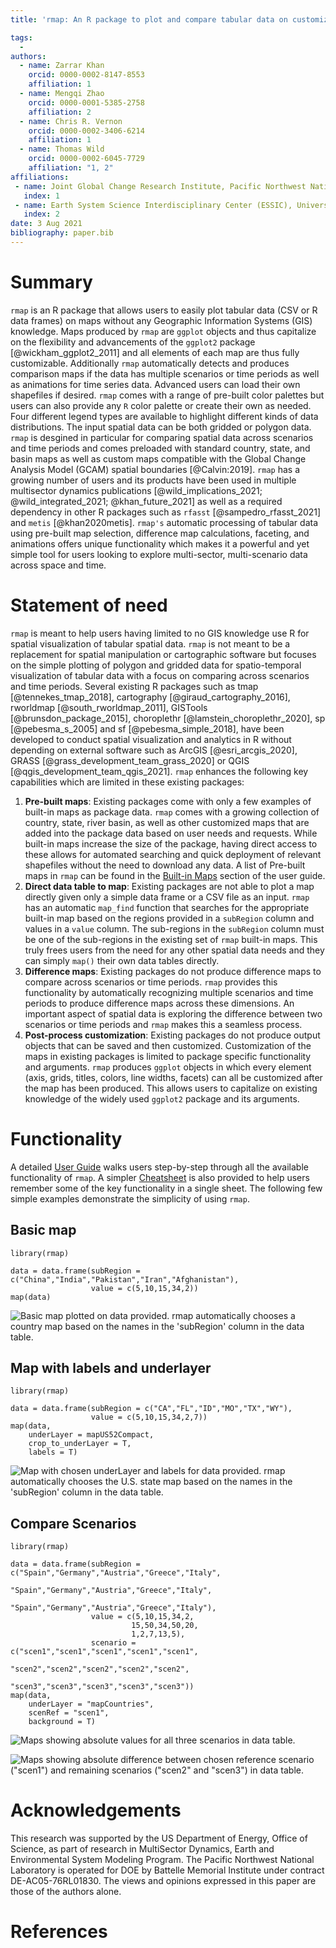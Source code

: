 ```yaml
---
title: 'rmap: An R package to plot and compare tabular data on customizable maps across scenarios and time'

tags:
  - 
authors:
  - name: Zarrar Khan
    orcid: 0000-0002-8147-8553
    affiliation: 1
  - name: Mengqi Zhao
    orcid: 0000-0001-5385-2758
    affiliation: 2 
  - name: Chris R. Vernon
    orcid: 0000-0002-3406-6214
    affiliation: 1  
  - name: Thomas Wild
    orcid: 0000-0002-6045-7729
    affiliation: "1, 2"
affiliations:
 - name: Joint Global Change Research Institute, Pacific Northwest National Laboratory, College Park, MD, USA
   index: 1
 - name: Earth System Science Interdisciplinary Center (ESSIC), University of Maryland, College Park, MD, USA
   index: 2
date: 3 Aug 2021
bibliography: paper.bib
---
```


# Summary
`rmap` is an R package that allows users to easily plot tabular data (CSV or R data frames) on maps without any Geographic Information Systems (GIS) knowledge. Maps produced by `rmap` are `ggplot` objects and thus capitalize on the flexibility and advancements of the `ggplot2` package [@wickham_ggplot2_2011] and all elements of each map are thus fully customizable. Additionally `rmap` automatically detects and produces comparison maps if the data has multiple scenarios or time periods as well as animations for time series data. Advanced users can load their own shapefiles if desired. `rmap` comes with a range of pre-built color palettes but users can also provide any `R` color palette or create their own as needed. Four different legend types are available to highlight different kinds of data distributions. The input spatial data can be both gridded or polygon data. `rmap` is desgined in particular for comparing spatial data across scenarios and time periods and comes preloaded with standard country, state, and basin maps as well as custom maps compatible with the Global Change Analysis Model (GCAM) spatial boundaries [@Calvin:2019]. `rmap` has a growing number of users and its products have been used in multiple multisector dynamics publications [@wild_implications_2021; @wild_integrated_2021; @khan_future_2021] as well as a required dependency in other R packages such as `rfasst` [@sampedro_rfasst_2021] and `metis` [@khan2020metis]. `rmap's` automatic processing of tabular data using pre-built map selection, difference map calculations, faceting, and animations offers unique functionality which makes it a powerful and yet simple tool for users looking to explore multi-sector, multi-scenario data across space and time.

# Statement of need
`rmap` is meant to help users having limited to no GIS knowledge use R for spatial visualization of tabular spatial data. `rmap` is not meant to be a replacement for spatial manipulation or cartographic software but focuses on the simple plotting of polygon and gridded data for spatio-temporal visualization of tabular data with a focus on comparing across scenarios and time periods. Several existing R packages such as tmap [@tennekes_tmap_2018], cartography [@giraud_cartography_2016], rworldmap [@south_rworldmap_2011], GISTools [@brunsdon_package_2015], choroplethr [@lamstein_choroplethr_2020], sp [@pebesma_s_2005] and sf [@pebesma_simple_2018], have been developed to conduct spatial visualization and analytics in R without depending on external software such as ArcGIS [@esri_arcgis_2020], GRASS [@grass_development_team_grass_2020] or QGIS [@qgis_development_team_qgis_2021]. `rmap` enhances the following key capabilities which are limited in these existing packages:

1. **Pre-built maps**: Existing packages come with only a few examples of built-in maps as package data. `rmap` comes with a growing collection of  country, state, river basin, as well as other customized maps that are added into the package data based on user needs and requests. While built-in maps increase the size of the package, having direct access to these allows for automated searching and quick deployment of relevant shapefiles without the need to download any data. A list of Pre-built maps in `rmap` can be found in the [Built-in Maps](https://jgcri.github.io/rmap/articles/vignette_map.html#built-in-maps) section of the user guide.
2. **Direct data table to map**: Existing packages are not able to plot a map directly given only a simple data frame or a CSV file as an input. `rmap` has an automatic `map_find` function that searches for the appropriate built-in map based on the regions provided in a `subRegion` column and values in a `value` column. The sub-regions in the `subRegion` column must be one of the sub-regions in the existing set of `rmap` built-in maps. This truly frees users from the need for any other spatial data needs and they can simply `map()` their own data tables directly. 
3. **Difference maps**: Existing packages do not produce difference maps to compare across scenarios or time periods. `rmap` provides this functionality by automatically recognizing multiple scenarios and time periods to produce difference maps across these dimensions. An important aspect of spatial data is exploring the difference between two scenarios or time periods and `rmap` makes this a seamless process.
4. **Post-process customization**: Existing packages do not produce output objects that can be saved and then customized. Customization of the maps in existing packages is limited to package specific functionality and arguments. `rmap` produces `ggplot` objects in which every element (axis, grids, titles, colors, line widths, facets) can all be customized after the map has been produced. This allows users to capitalize on existing knowledge of the widely used `ggplot2` package and its arguments.

# Functionality

A detailed [User Guide](https://jgcri.github.io/rmap/articles/vignette_map.html) walks users step-by-step through all the available functionality of `rmap`. A simpler [Cheatsheet](https://jgcri.github.io/rmap/cheatsheet.pdf) is also provided to help users remember some of the key functionality in a single sheet. The following few simple examples demonstrate the simplicity of using `rmap`.

## Basic map

```
library(rmap)

data = data.frame(subRegion = c("China","India","Pakistan","Iran","Afghanistan"),
                  value = c(5,10,15,34,2))
map(data)
```

![Basic map plotted on data provided. `rmap` automatically chooses a country map based on the names in the 'subRegion' column in the data table.](mapCountries.png)

## Map with labels and underlayer

```
library(rmap)

data = data.frame(subRegion = c("CA","FL","ID","MO","TX","WY"),
                  value = c(5,10,15,34,2,7))
map(data, 
	underLayer = mapUS52Compact, 
	crop_to_underLayer = T, 
	labels = T)
```

![Map with chosen underLayer and labels for data provided. `rmap` automatically chooses the U.S. state map based on the names in the 'subRegion' column in the data table.](mapUScompact.png)

## Compare Scenarios

```
library(rmap)

data = data.frame(subRegion = c("Spain","Germany","Austria","Greece","Italy",
								"Spain","Germany","Austria","Greece","Italy",
								"Spain","Germany","Austria","Greece","Italy"),
                  value = c(5,10,15,34,2,
				           15,50,34,50,20,
						   1,2,7,13,5),
				  scenario = c("scen1","scen1","scen1","scen1","scen1",
							   "scen2","scen2","scen2","scen2","scen2",
							   "scen3","scen3","scen3","scen3","scen3"))
map(data,
	underLayer = "mapCountries",
	scenRef = "scen1",
	background = T)
```

![Maps showing absolute values for all three scenarios in data table.](mapScenarios.png)

![Maps showing absolute difference between chosen reference scenario ("scen1") and remaining scenarios ("scen2" and "scen3") in data table.](mapScenariosDiff.png)


# Acknowledgements
This research was supported by the US Department of Energy, Office of Science, as part of research in MultiSector Dynamics, Earth and Environmental System Modeling Program. The Pacific Northwest National Laboratory is operated for DOE by Battelle Memorial Institute under contract DE-AC05-76RL01830. The views and opinions expressed in this paper are those of the authors alone.

# References
